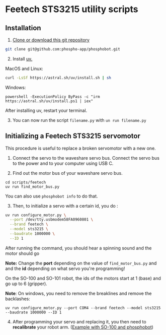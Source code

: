# Feetech STS3215 utility scripts

## Installation

1. [Clone or download this git repository](https://docs.github.com/en/repositories/creating-and-managing-repositories/cloning-a-repository)

```bash
git clone git@github.com:phospho-app/phosphobot.git
```

2. Install [uv.](https://docs.astral.sh/uv/)

MacOS and Linux:

```bash
curl -LsSf https://astral.sh/uv/install.sh | sh
```

Windows:

```pwh
powershell -ExecutionPolicy ByPass -c "irm https://astral.sh/uv/install.ps1 | iex"
```

After installing uv, restart your terminal.

3. You can now run the script `filename.py` with `un run filename.py`

## Initializing a Feetech STS3215 servomotor

This procedure is useful to replace a broken servomotor with a new one.

1. Connect the servo to the waveshare servo bus. Connect the servo bus to the power and to your computer using USB C.

2. Find out the motor bus of your waveshare servo bus.

```
cd scripts/feetech
uv run find_motor_bus.py
```

You can also use `phosphobot info` to do that.

3. Then, to initialize a servo with a certain id, you do :

```bash
uv run configure_motor.py \
  --port /dev/tty.usbmodem58FA0960801 \
  --brand feetech \
  --model sts3215 \
  --baudrate 1000000 \
  --ID 1
```

After running the command, you should hear a spinning sound and the motor should go

**Note:** Change the **port** depending on the value of `find_motor_bus.py` and and the **id** depending on what servo you're programming!

On the SO-100 and SO-101 robot, the ids of the motors start at 1 (base) and go up to 6 (gripper).

**Note**: On windows, you need to remove the breaklines and remove the backlashes:

```pwh
uv run configure_motor.py --port COM4 --brand feetech --model sts3215 --baudrate 1000000 --ID 1
```

4. After programming your servo and replacing it, you then need to **recalibrate** your robot arm. ([Example with SO-100 and phosphobot](https://www.youtube.com/watch?v=65DW8yLcRmM))
